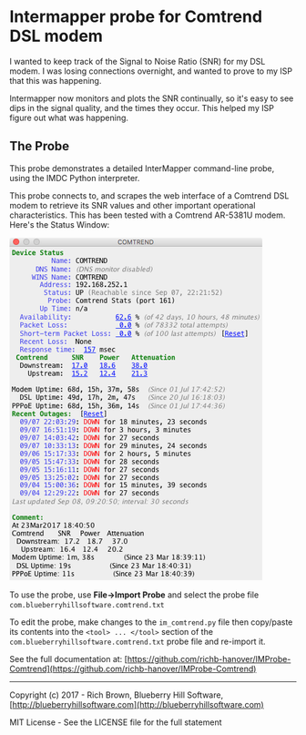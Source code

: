 # Intermapper probe for Comtrend DSL modem

I wanted to keep track of the Signal to Noise Ratio (SNR) for my DSL modem. 
I was losing connections overnight, and wanted to prove to my ISP that this was happening. 

Intermapper now monitors and plots the SNR continually, so it's easy to see dips in the signal quality, and the times they occur. 
This helped my ISP figure out what was happening.

## The Probe

This probe demonstrates a detailed InterMapper command-line probe, using the IMDC Python interpreter.

This probe connects to, and scrapes the web interface of a Comtrend DSL modem to retrieve its SNR values and other important operational characteristics. 
This has been tested with a Comtrend AR-5381U modem.
Here's the Status Window:

![Probe for Comtrend Modem](https://github.com/richb-hanover/IMProbe-Comtrend/blob/master/ComtrendModem.png?raw=true)

To use the probe, use **File->Import Probe** and select the probe file `com.blueberryhillsoftware.comtrend.txt`

To edit the probe, make changes to the `im_comtrend.py` file then copy/paste its contents into the `<tool> ... </tool>` section of the `com.blueberryhillsoftware.comtrend.txt` probe file and re-import it.

See the full documentation at: [https://github.com/richb-hanover/IMProbe-Comtrend](https://github.com/richb-hanover/IMProbe-Comtrend)

--------
Copyright (c) 2017 - Rich Brown, Blueberry Hill Software, [http://blueberryhillsoftware.com](http://blueberryhillsoftware.com)

MIT License - See the LICENSE file for the full statement
